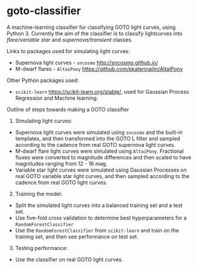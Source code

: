 # goto-classifier
A machine-learning classifier for classifying GOTO light curves, using Python 3. Currently the aim of the classifier is to classify lightcurves into *flare/variable star* and *supernova/transient* classes.

Links to packages used for simulating light curves:
- Supernova light curves - `sncosmo` http://sncosmo.github.io/
- M-dwarf flares - `AltaiPony` https://github.com/ekaterinailin/AltaiPony

Other Python packages used:
 - `scikit-learn` https://scikit-learn.org/stable/, used for Gaussian Process Regression and Machine learning.
 
 Outline of steps towards making a GOTO classifier
 
 1. Simulating light curves:
  - Supernova light curves were simulated using `sncosmo` and the built-in templates, and then transformed into the GOTO L filter and sampled according to the cadence from real GOTO supernova light curves.
  - M-dwarf flare light curves were simulated using `AltaiPony`. Fractional fluxes were converted to magnitude differences and then scaled to have magnitudes ranging from 12 - 16 mag.
  - Variable star light curves were simulated using Gaussian Processes on real GOTO variable star light curves, and then sampled according to the cadence from real GOTO light curves.
  
 2. Training the model:
  - Split the simulated light curves into a balanced training set and a test set.
  - Use five-fold cross validation to determine best hyperparameters for a `RandomForestClassifier`
  - Use the `RandomForestClassifier` from `scikit-learn` and train on the training set, and then see performance on test set.
 
 3. Testing performance:
  - Use the classifier on real GOTO light curves.
